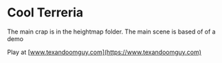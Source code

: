 # Cool Terreria

The main crap is in the heightmap folder. The main scene is based of of a demo

Play at [www.texandoomguy.com](https://www.texandoomguy.com)
